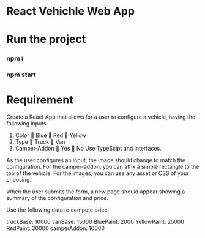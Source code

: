 # React Vehichle Web App
# Run the project
### npm i
### npm start 


# Requirement 

Create a React App that allows for a user to configure a vehicle, having the following inputs:

1) Color
   Blue
   Red
   Yellow
2) Type
   Truck
   Van
3) Camper-Addon
   Yes
   No
Use TypeScipt and interfaces. 

As the user configures an input, the image should change to match the configuration. For the
camper-addon, you can affix a simple rectangle to the top of the vehicle.
For the images, you can use any asset or CSS of your choosing.

When the user submits the form, a new page should appear showing a summary of the
configuration and price.

Use the following data to compute price:

truckBase: 10000
vanBase: 15000
BluePaint: 2000
YellowPaint: 25000
RedPaint: 30000
camperAddon: 10000
